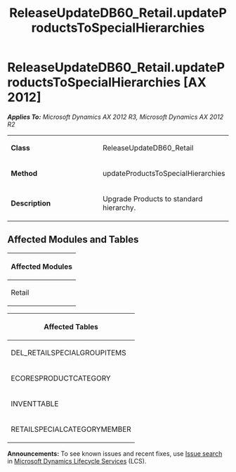 ﻿---
title: ReleaseUpdateDB60_Retail.updateProductsToSpecialHierarchies
TOCTitle: ReleaseUpdateDB60_Retail.updateProductsToSpecialHierarchies
ms:assetid: b5cd393f-b6c6-a4c1-755c-295a99ec1d9a
ms:mtpsurl: https://msdn.microsoft.com/en-us/library/JJ737013(v=AX.60)
ms:contentKeyID: 49710696
ms.date: 05/18/2015
mtps_version: v=AX.60
---

# ReleaseUpdateDB60\_Retail.updateProductsToSpecialHierarchies [AX 2012]


_**Applies To:** Microsoft Dynamics AX 2012 R3, Microsoft Dynamics AX 2012 R2_

<table>
<colgroup>
<col style="width: 50%" />
<col style="width: 50%" />
</colgroup>
<tbody>
<tr class="odd">
<td><p><strong>Class</strong></p></td>
<td><p>ReleaseUpdateDB60_Retail</p></td>
</tr>
<tr class="even">
<td><p><strong>Method</strong></p></td>
<td><p>updateProductsToSpecialHierarchies</p></td>
</tr>
<tr class="odd">
<td><p><strong>Description</strong></p></td>
<td><p>Upgrade Products to standard hierarchy.</p></td>
</tr>
</tbody>
</table>


## Affected Modules and Tables

<table>
<colgroup>
<col style="width: 100%" />
</colgroup>
<thead>
<tr class="header">
<th><p>Affected Modules</p></th>
</tr>
</thead>
<tbody>
<tr class="odd">
<td><p>Retail</p></td>
</tr>
</tbody>
</table>


<table>
<colgroup>
<col style="width: 100%" />
</colgroup>
<thead>
<tr class="header">
<th><p>Affected Tables</p></th>
</tr>
</thead>
<tbody>
<tr class="odd">
<td><p>DEL_RETAILSPECIALGROUPITEMS</p></td>
</tr>
<tr class="even">
<td><p>ECORESPRODUCTCATEGORY</p></td>
</tr>
<tr class="odd">
<td><p>INVENTTABLE</p></td>
</tr>
<tr class="even">
<td><p>RETAILSPECIALCATEGORYMEMBER</p></td>
</tr>
</tbody>
</table>

  
**Announcements:** To see known issues and recent fixes, use [Issue search](http://go.microsoft.com/fwlink/?linkid=389258) in [Microsoft Dynamics Lifecycle Services](http://go.microsoft.com/fwlink/?linkid=306505) (LCS).

